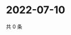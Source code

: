# 2022-07-10

共 0 条

<!-- BEGIN WEIBO -->
<!-- 最后更新时间 Sun Jul 10 2022 12:15:58 GMT+0800 (China Standard Time) -->

<!-- END WEIBO -->
